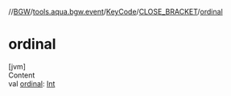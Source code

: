 //[BGW](../../../../index.md)/[tools.aqua.bgw.event](../../index.md)/[KeyCode](../index.md)/[CLOSE_BRACKET](index.md)/[ordinal](ordinal.md)



# ordinal  
[jvm]  
Content  
val [ordinal](ordinal.md): [Int](https://kotlinlang.org/api/latest/jvm/stdlib/kotlin/-int/index.html)  



